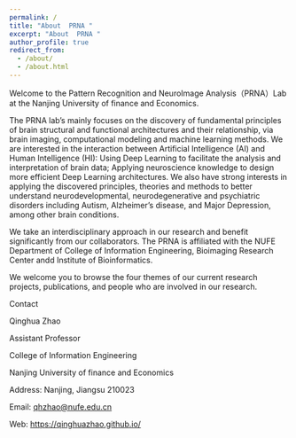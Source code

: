 ```yaml
---
permalink: /
title: "About  PRNA "
excerpt: "About  PRNA "
author_profile: true
redirect_from:
  - /about/
  - /about.html
---
```


Welcome to the Pattern Recognition and NeuroImage Analysis（PRNA）Lab at the Nanjing University of finance and Economics.

The PRNA lab’s mainly focuses on the discovery of fundamental principles of brain structural and functional architectures and their relationship, via brain imaging, computational modeling and machine learning methods. We are interested in the interaction between Artificial Intelligence (AI) and Human Intelligence (HI): Using Deep Learning to facilitate the analysis and interpretation of brain data; Applying neuroscience knowledge to design more efficient Deep Learning architectures. We also have strong interests in applying the discovered principles, theories and methods to better understand neurodevelopmental, neurodegenerative and psychiatric disorders including Autism, Alzheimer’s disease, and Major Depression, among other brain conditions.

We take an interdisciplinary approach in our research and benefit significantly from our collaborators. The PRNA is affiliated with the NUFE Department of College of Information Engineering, Bioimaging Research Center andd Institute of Bioinformatics.

We welcome you to browse the four themes of our current research projects, publications, and people who are involved in our research.

Contact

Qinghua Zhao

Assistant Professor

College of Information Engineering

Nanjing University of finance and Economics

Address: Nanjing, Jiangsu 210023

Email: qhzhao@nufe.edu.cn

Web: https://qinghuazhao.github.io/
